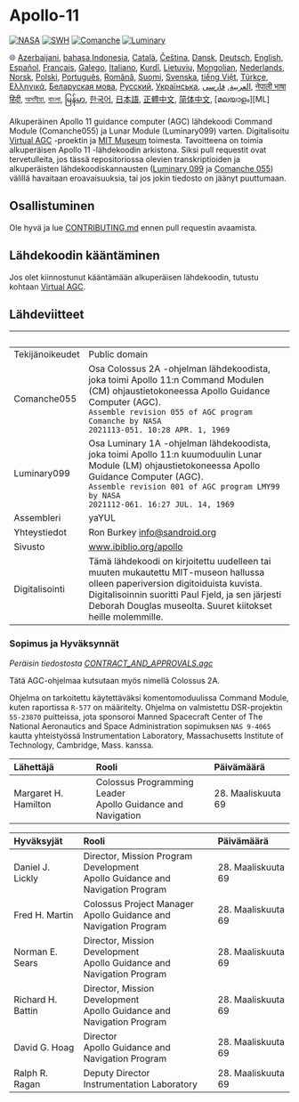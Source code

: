 # Apollo-11

[![NASA][1]][2]
[![SWH]][SWH_URL]
[![Comanche]][ComancheMilestone]
[![Luminary]][LuminaryMilestone]

🌐
[Azerbaijani][AZ],
[bahasa Indonesia][ID],
[Català][CA],
[Čeština][CZ],
[Dansk][DA],
[Deutsch][DE],
[English][EN],
[Español][ES],
[Français][FR],
[Galego][GL],
[Italiano][IT],
[Kurdî][KU],
[Lietuvių][LT],
[Mongolian][MN],
[Nederlands][NL],
[Norsk][NO],
[Polski][PL],
[Português][PT_BR],
[Română][RO],
[Suomi][FI],
[Svenska][SV],
[tiếng Việt][VI],
[Türkçe][TR],
[Ελληνικά][GR],
[Беларуская мова][BE],
[Русский][RU],
[Українська][UK],
[العربية][AR],
[فارسی][FA],
[नेपाली भाषा][NE]
[हिंदी][HI_IN],
[অসমীয়া][AS_IN],
[বাংলা][BD_BN],
[မြန်မာ][MM],
[한국어][KO_KR],
[日本語][JA],
[正體中文][ZH_TW],
[简体中文][ZH_CN],
[മലയാളം][ML]

[AR]:README.ar.md
[AS_IN]:README.as_in.md
[AZ]:README.az.md
[BD_BN]:README.bd_bn.md
[BE]:README.be.md
[CA]:README.ca.md
[CZ]:README.cz.md
[DA]:README.da.md
[DE]:README.de.md
[EN]:../README.md
[ES]:README.es.md
[FA]:README.fa.md
[FI]:README.fi.md
[FR]:README.fr.md
[GL]:README.gl.md
[GR]:README.gr.md
[HI_IN]:README.hi_in.md
[ID]:README.id.md
[IT]:README.it.md
[JA]:README.ja.md
[KO_KR]:README.ko_kr.md
[KU]:README.ku.md
[LT]:README.lt.md
[MM]:README.mm.md
[MN]:README.mn.md
[NE]:README.ne.md
[NL]:README.nl.md
[NO]:README.no.md
[PL]:README.pl.md
[PT_BR]:README.pt_br.md
[RO]:README.ro.md
[RU]:README.ru.md
[SV]:README.sv.md
[TR]:README.tr.md
[UK]:README.uk.md
[VI]:README.vi.md
[ZH_CN]:README.zh_cn.md
[ZH_TW]:README.zh_tw.md

Alkuperäinen Apollo 11 guidance computer (AGC) lähdekoodi Command Module (Comanche055) ja Lunar Module (Luminary099) varten. Digitalisoitu [Virtual AGC][3] -proektin ja [MIT Museum][4] toimesta. Tavoitteena on toimia alkuperäisen Apollo 11 -lähdekoodin arkistona. Siksi pull requestit ovat tervetulleita, jos tässä repositoriossa olevien transkriptioiden ja alkuperäisten lähdekoodiskannausten ([Luminary 099][5] ja [Comanche 055][6]) välillä havaitaan eroavaisuuksia, tai jos jokin tiedosto on jäänyt puuttumaan.

## Osallistuminen

Ole hyvä ja lue [CONTRIBUTING.md][7] ennen pull requestin avaamista.

## Lähdekoodin kääntäminen

Jos olet kiinnostunut kääntämään alkuperäisen lähdekoodin, tutustu kohtaan [Virtual AGC][8].

## Lähdeviitteet

&nbsp;         | &nbsp;
:------------- | :-----
Tekijänoikeudet| Public domain
Comanche055    | Osa Colossus 2A -ohjelman lähdekoodista, joka toimi Apollo 11:n Command Modulen (CM) ohjaustietokoneessa Apollo Guidance Computer (AGC).<br>`Assemble revision 055 of AGC program Comanche by NASA`<br>`2021113-051. 10:28 APR. 1, 1969`
Luminary099    | Osa Luminary 1A -ohjelman lähdekoodista, joka toimi Apollo 11:n kuumoduulin Lunar Module (LM) ohjaustietokoneessa Apollo Guidance Computer (AGC).<br>`Assemble revision 001 of AGC program LMY99 by NASA`<br>`2021112-061. 16:27 JUL. 14, 1969`
Assembleri     | yaYUL
Yhteystiedot   | Ron Burkey <info@sandroid.org>
Sivusto        | www.ibiblio.org/apollo
Digitalisointi | Tämä lähdekoodi on kirjoitettu uudelleen tai muuten mukautettu MIT-museon hallussa olleen paperiversion digitoiduista kuvista. Digitalisoinnin suoritti Paul Fjeld, ja sen järjesti Deborah Douglas museolta. Suuret kiitokset heille molemmille.

### Sopimus ja Hyväksynnät

*Peräisin tiedostosta [CONTRACT_AND_APPROVALS.agc]*

Tätä AGC-ohjelmaa kutsutaan myös nimellä Colossus 2A.

Ohjelma on tarkoitettu käytettäväksi komentomoduulissa Command Module, kuten raportissa `R-577` on määritelty. Ohjelma on valmistettu DSR-projektin `55-23870` puitteissa, jota sponsoroi Manned Spacecraft Center of The National Aeronautics and Space Administration sopimuksen `NAS 9-4065` kautta yhteistyössä Instrumentation Laboratory, Massachusetts Institute of Technology, Cambridge, Mass. kanssa.

Lähettäjä            | Rooli | Päivämäärä
:------------------- | :--- | :---
Margaret H. Hamilton | Colossus Programming Leader<br>Apollo Guidance and Navigation | 28. Maaliskuuta 69

Hyväksyjät        | Rooli | Päivämäärä
:---------------- | :--- | :---
Daniel J. Lickly  | Director, Mission Program Development<br>Apollo Guidance and Navigation Program | 28. Maaliskuuta 69
Fred H. Martin    | Colossus Project Manager<br>Apollo Guidance and Navigation Program | 28. Maaliskuuta 69
Norman E. Sears   | Director, Mission Development<br>Apollo Guidance and Navigation Program | 28. Maaliskuuta 69
Richard H. Battin | Director, Mission Development<br>Apollo Guidance and Navigation Program | 28. Maaliskuuta 69
David G. Hoag     | Director<br>Apollo Guidance and Navigation Program | 28. Maaliskuuta 69
Ralph R. Ragan    | Deputy Director<br>Instrumentation Laboratory | 28. Maaliskuuta 69

[CONTRACT_AND_APPROVALS.agc]:https://github.com/chrislgarry/Apollo-11/blob/master/Comanche055/CONTRACT_AND_APPROVALS.agc
[1]:https://flat.badgen.net/badge/NASA/Mission%20Overview/0B3D91
[2]:https://www.nasa.gov/mission_pages/apollo/missions/apollo11.html
[3]:http://www.ibiblio.org/apollo/
[4]:http://web.mit.edu/museum/
[5]:http://www.ibiblio.org/apollo/ScansForConversion/Luminary099/
[6]:http://www.ibiblio.org/apollo/ScansForConversion/Comanche055/
[7]:https://github.com/chrislgarry/Apollo-11/blob/master/CONTRIBUTING.md
[8]:https://github.com/rburkey2005/virtualagc
[SWH]:https://flat.badgen.net/badge/Software%20Heritage/Archive/0B3D91
[SWH_URL]:https://archive.softwareheritage.org/browse/origin/https://github.com/chrislgarry/Apollo-11/
[Comanche]:https://flat.badgen.net/github/milestones/chrislgarry/Apollo-11/1
[ComancheMilestone]:https://github.com/chrislgarry/Apollo-11/milestone/1
[Luminary]:https://flat.badgen.net/github/milestones/chrislgarry/Apollo-11/2
[LuminaryMilestone]:https://github.com/chrislgarry/Apollo-11/milestone/2

